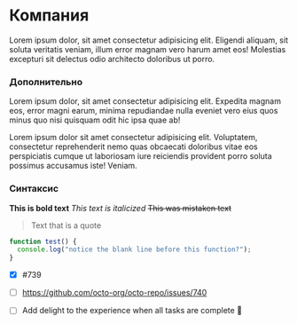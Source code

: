 # Компания

Lorem ipsum dolor, sit amet consectetur adipisicing elit. Eligendi aliquam, sit soluta veritatis veniam, illum error magnam vero harum amet eos! Molestias excepturi sit delectus odio architecto doloribus ut porro.

### Дополнительно
Lorem ipsum dolor, sit amet consectetur adipisicing elit. Expedita magnam eos, error magni earum, minima repudiandae nulla eveniet vero eius quos minus quo nisi quisquam odit hic ipsa quae ab!

Lorem ipsum dolor sit amet consectetur adipisicing elit. Voluptatem, consectetur reprehenderit nemo quas obcaecati doloribus vitae eos perspiciatis cumque ut laboriosam iure reiciendis provident porro soluta possimus accusamus iste! Veniam.

### Синтаксис
**This is bold text**
_This text is italicized_
~~This was mistaken text~~

> Text that is a quote

```JavaScript
function test() {
  console.log("notice the blank line before this function?");
}
```

- [x] #739
- [ ] https://github.com/octo-org/octo-repo/issues/740
- [ ] Add delight to the experience when all tasks are complete :tada:

